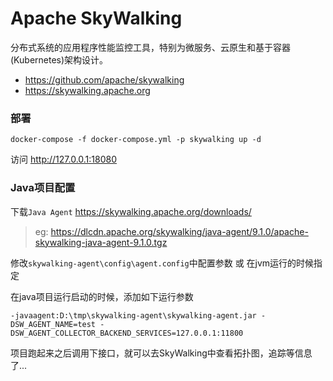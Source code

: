 # Apache SkyWalking

分布式系统的应用程序性能监控工具，特别为微服务、云原生和基于容器(Kubernetes)架构设计。

- https://github.com/apache/skywalking
- https://skywalking.apache.org

### 部署

```shell
docker-compose -f docker-compose.yml -p skywalking up -d
```

访问 http://127.0.0.1:18080

### Java项目配置

下载`Java Agent` https://skywalking.apache.org/downloads/

> eg: https://dlcdn.apache.org/skywalking/java-agent/9.1.0/apache-skywalking-java-agent-9.1.0.tgz

修改`skywalking-agent\config\agent.config`中配置参数 或 在jvm运行的时候指定

在java项目运行启动的时候，添加如下运行参数

```shell
-javaagent:D:\tmp\skywalking-agent\skywalking-agent.jar -DSW_AGENT_NAME=test -DSW_AGENT_COLLECTOR_BACKEND_SERVICES=127.0.0.1:11800
```

项目跑起来之后调用下接口，就可以去SkyWalking中查看拓扑图，追踪等信息了...
